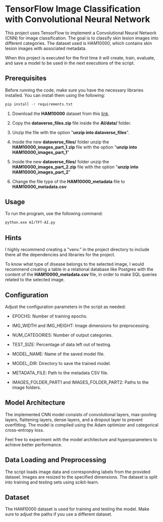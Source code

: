 # TensorFlow Image Classification with Convolutional Neural Network

This project uses TensorFlow to implement a Convolutional Neural Network (CNN) for image classification. The goal is to classify skin lesion images into different categories. The dataset used is HAM10000, which contains skin lesion images with associated metadata.

When this project is executed for the first time it will create, train, evaluate, and save a model to be used in the next executions of the script.

## Prerequisites

Before running the code, make sure you have the necessary libraries installed. You can install them using the following:

```bash
pip install -r requirements.txt
```

1. Download the **HAM10000** dataset from this [link](https://dataverse.harvard.edu/dataset.xhtml?persistentId=doi:10.7910/DVN/DBW86T). 

2. Copy the **dataverse_files.zip** file inside the **AI/data/** folder.

3. Unzip the file with the option "**unzip into dataverse_files**".

4. Inside the new **dataverse_files/** folder unzip the **HAM10000_images_part_1.zip** file with the option "**unzip into HAM10000_images_part_1**"

5. Inside the new **dataverse_files/** folder unzip the **HAM10000_images_part_2.zip** file with the option "**unzip into HAM10000_images_part_2**"

6. Change the file type of the **HAM10000_metadata** file to **HAM10000_metadata.csv**

## Usage

To run the program, use the following command:

```bash
python.exe AI/TFT-AI.py
```

## Hints

I highly recommend creating a "venv." in the project directory to include there all the dependencies and libraries for the project.

To know what type of disease belongs to the selected image, I would recommend creating a table in a relational database like Postgres with the content of the **HAM10000_metadata.csv** file, in order to make SQL queries related to the selected image.

## Configuration

Adjust the configuration parameters in the script as needed:

- EPOCHS: Number of training epochs.

- IMG_WIDTH and IMG_HEIGHT: Image dimensions for preprocessing.

- NUM_CATEGORIES: Number of output categories.

- TEST_SIZE: Percentage of data left out of testing.

- MODEL_NAME: Name of the saved model file.

- MODEL_DIR: Directory to save the trained model.

- METADATA_FILE: Path to the metadata CSV file.

- IMAGES_FOLDER_PART1 and IMAGES_FOLDER_PART2: Paths to the image folders.

## Model Architecture

The implemented CNN model consists of convolutional layers, max-pooling layers, flattening layers, dense layers, and a dropout layer to prevent overfitting. The model is compiled using the Adam optimizer and categorical cross-entropy loss.

Feel free to experiment with the model architecture and hyperparameters to achieve better performance.

## Data Loading and Preprocessing

The script loads image data and corresponding labels from the provided dataset. Images are resized to the specified dimensions. The dataset is split into training and testing sets using scikit-learn.

## Dataset

The HAM10000 dataset is used for training and testing the model. Make sure to adjust the paths if you use a different dataset.